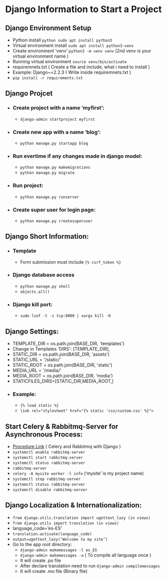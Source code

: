# Django Information to Start a Project #

## Django Environment Setup ##
- Python install ```python sudo apt install python3 ```
- Virtual environment install ```sudo apt install python3-venv```
- Create environment ‘venv’ ```python3 -m venv venv``` (2nd venv is your virtual environment name )
- Running virtual environment ```source venv/bin/activate```
- requiremnets.txt  ( Create a file and include, what i need to install )
- Example: Django~=2.2.3 ( Write inside requiremnets.txt )
- ```pip install -r requirements.txt```

## Django Projcet ##
* ### Create project with a name ‘myfirst’: ###
  * ``` django-admin startproject myfirst ```
* ### Create new app with a name ‘blog’: ###
  * ``` python manage.py startapp blog ```
* ### Run evertime if any changes made in django model: ###
  * ``` python manage.py makemigrations ```
  * ``` python manage.py migrate ```
* ### Run project: ###
  * ``` python manage.py runserver ```
* ### Create super user for login page: ###
  * ``` python manage.py createsuperuser ```

## Django Short Information: ##
* ### Template ###
  * Form submission must include ```{% csrf_token %} ```
* ### Django database access ###
  * ``` python manage.py shell ```
  * ``` objects.all() ```
* ### Django kill port: ###
  * ``` sudo lsof -t -i tcp:8000 | xargs kill -9 ```

## Django Settings: ##
  * TEMPLATE_DIR = os.path.join(BASE_DIR, 'templates')
  * Change in Templates   ‘DIRS': [TEMPLATE_DIR],
  * STATIC_DIR = os.path.join(BASE_DIR, 'assets')
  * STATIC_URL = '/static/'
  * STATIC_ROOT = os.path.join(BASE_DIR, 'static')
  * MEDIA_URL = '/media/'
  * MEDIA_ROOT = os.path.join(BASE_DIR, 'media')
  * STATICFILES_DIRS=[STATIC_DIR,MEDIA_ROOT,]
  * ### Example: ###
    * ``` {% load static %} ```
    * ``` link rel="stylesheet" href="{% static 'css/custom.css' %}"> ```


## Start Celery & Rabbitmq-Server for Asynchronous Process: ##
  * [Procedure Link](https://simpleisbetterthancomplex.com/tutorial/2017/08/20/how-to-use-celery-with-django.html) ( Celery and Rabbitmq with Django )
  * ``` systemctl enable rabbitmq-server ```
  * ``` systemctl start rabbitmq-server ```
  * ``` systemctl status rabbitmq-server ```
  * ``` rabbitmq-server ```
  * ``` celery -A mysite worker -l info ```  (‘mysite’ is my project name)
  * ``` systemctl stop rabbitmq-server ```
  * ``` systemctl status rabbitmq-server ```
  * ``` systemctl disable rabbitmq-server ```

## Django Localization & Internationalization: ##
  * ``` from django.utils.translation import ugettext_lazy (in views) ```
  * ``` from django.utils import translation (in views) ```
  * language_code=’es-ES’
  * ``` translation.activate(language_code) ```
  * ``` output=ugettext_lazy(‘Welcome to my site’) ```
  * Go to the app root directory:
    * ``` django-admin makemessages -l es_ES ```
    * ``` django-admin makemessages -a ``` ( To compile all language once )
    * It will create .po file
    * After declare translation need to run ``` django-admin compilemessages ```
    * It will create .mo file (Binary file)
